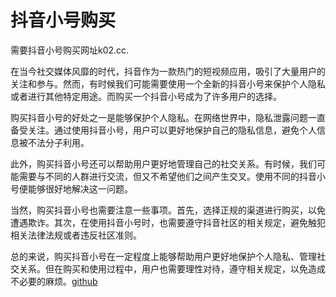 # 抖音小号购买

需要抖音小号购买网址k02.cc. 

在当今社交媒体风靡的时代，抖音作为一款热门的短视频应用，吸引了大量用户的关注和参与。然而，有时候我们可能需要使用一个全新的抖音小号来保护个人隐私或者进行其他特定用途。而购买一个抖音小号成为了许多用户的选择。

购买抖音小号的好处之一是能够保护个人隐私。在网络世界中，隐私泄露问题一直备受关注。通过使用抖音小号，用户可以更好地保护自己的隐私信息，避免个人信息被不法分子利用。

此外，购买抖音小号还可以帮助用户更好地管理自己的社交关系。有时候，我们可能需要与不同的人群进行交流，但又不希望他们之间产生交叉。使用不同的抖音小号便能够很好地解决这一问题。

当然，购买抖音小号也需要注意一些事项。首先，选择正规的渠道进行购买，以免遭遇欺诈。其次，在使用抖音小号时，也需要遵守抖音社区的相关规定，避免触犯相关法律法规或者违反社区准则。

总的来说，购买抖音小号在一定程度上能够帮助用户更好地保护个人隐私、管理社交关系。但在购买和使用过程中，用户也需要理性对待，遵守相关规定，以免造成不必要的麻烦。[github](https://github.com)